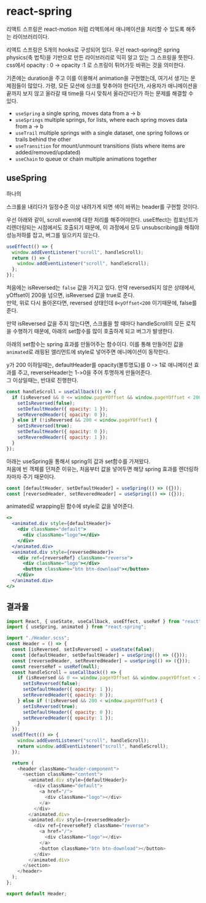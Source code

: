 # react-spring

리액트 스프링은 react-motion 처럼 리액트에서 애니메이션을 처리할 수 있도록 해주는 라이브러리이다.

리액트 스프링은 5개의 hooks로 구성되어 있다.
우선 react-spring은 spring physics(축 법칙)을 기반으로 만든 라이브러리로 익히 알고 있는 그 스프링을 뜻한다.
css에서 opacity : 0 -> opacity :1 로 스프링이 튀어가듯 바뀌는 것을 의미한다.

기존에는 duration을 주고 이를 이용해서 animation을 구현했는데, 여기서 생기는 문제점들이 많았다. 가령, 모든 모션에 싱크를 맞추어야 한다던가, 사용자가 애니메이션을 끝까지 보지 않고 올라갈 때 time을 다시 맞춰서 올라간다던가 하는 문제를 해결할 수 있다.

- `useSpring` a single spring, moves data from a -> b
- `useSprings` multiple springs, for lists, where each spring moves data from a -> b
- `useTrail` multiple springs with a single dataset, one spring follows or trails behind the other
- `useTransition` for mount/unmount transitions (lists where items are added/removed/updated)
- `useChain` to queue or chain multiple animations together

## useSpring

하나의

스크롤을 내리다가 일정수준 이상 내려가게 되면 색이 바뀌는 header를 구현할 것이다.

우선 아래와 같이, scroll event에 대한 처리를 해주어야한다.
useEffect는 컴포넌트가 리렌더링되는 시점에서도 호출되기 때문에, 이 과정에서 모두 unsubscribing을 해줘야 성능저하를 잡고, 버그를 일으키지 않는다.

```js
useEffect(() => {
  window.addEventListener("scroll", handleScroll);
  return () => {
    window.addEventListener("scroll", handleScroll);
  };
});
```

처음에는 isReversed는 `false` 값을 가지고 있다. 만약 reversed되지 않은 상태에서, yOffset이 200을 넘으면,
isReversed 값을 true로 준다.  
만약, 위로 다시 돌아온다면, reversed 상태인데 `0<yOffset<200` 이기때문에, false를 준다.

만약 isReversed 값을 주지 않는다면, 스크롤을 할 때마다 handleScroll의 모든 로직을 수행하기 때문에, 아래의 set함수를 많이 호출하게 되고 버그가 발생한다.

아래의 set함수는 spring 효과를 만들어주는 함수이다.
이를 통해 만들어진 값을 `animated`로 래핑된 엘리먼트에 style로 넣어주면 애니메이션이 동작한다.

y가 200 이하일때는, defaultHeader를 opacity(불투명도)를 0 -> 1로 애니메이션 효과를 주고, reverseHeader는 1->0을 주어 투명하게 만들어준다.  
그 이상일때는, 반대로 진행한다.

```js
const handleScroll = useCallback(() => {
  if (isReversed && 0 <= window.pageYOffset && window.pageYOffset < 200) {
    setIsReversed(false);
    setDefaultHeader({ opacity: 1 });
    setReveredHeader({ opacity: 0 });
  } else if (!isReversed && 200 < window.pageYOffset) {
    setIsReversed(true);
    setDefaultHeader({ opacity: 0 });
    setReveredHeader({ opacity: 1 });
  }
});
```

아래는 useSpring을 통해서 spring의 값과 set함수를 가져왔다.  
처음에 빈 객체를 던져준 이유는, 처음부터 값을 넣어두면 해당 spring 효과를 렌더링하자마자 주기 때문이다.

```js
const [defaultHeader, setDefaultHeader] = useSpring(() => ({}));
const [reversedHeader, setReveredHeader] = useSpring(() => ({}));
```

animated로 wrapping된 함수에 style로 값을 넣어준다.

```jsx
<>
  <animated.div style={defaultHeader}>
    <div className="default">
      <div className="logo"></div>
    </div>
  </animated.div>
  <animated.div style={reversedHeader}>
    <div ref={reverseRef} className="reverse">
      <div className="logo"></div>
      <button className="btn btn-download"></button>
    </div>
  </animated.div>
</>
```

## 결과물

```js
import React, { useState, useCallback, useEffect, useRef } from "react";
import { useSpring, animated } from "react-spring";

import "./Header.scss";
const Header = () => {
  const [isReversed, setIsReversed] = useState(false);
  const [defaultHeader, setDefaultHeader] = useSpring(() => ({}));
  const [reversedHeader, setReveredHeader] = useSpring(() => ({}));
  const reverseRef = useRef(null);
  const handleScroll = useCallback(() => {
    if (isReversed && 0 <= window.pageYOffset && window.pageYOffset < 200) {
      setIsReversed(false);
      setDefaultHeader({ opacity: 1 });
      setReveredHeader({ opacity: 0 });
    } else if (!isReversed && 200 < window.pageYOffset) {
      setIsReversed(true);
      setDefaultHeader({ opacity: 0 });
      setReveredHeader({ opacity: 1 });
    }
  });
  useEffect(() => {
    window.addEventListener("scroll", handleScroll);
    return window.addEventListener("scroll", handleScroll);
  });

  return (
    <header className="header-component">
      <section className="content">
        <animated.div style={defaultHeader}>
          <div className="default">
            <a href="/">
              <div className="logo"></div>
            </a>
          </div>
        </animated.div>
        <animated.div style={reversedHeader}>
          <div ref={reverseRef} className="reverse">
            <a href="/">
              <div className="logo"></div>
            </a>
            <button className="btn btn-download"></button>
          </div>
        </animated.div>
      </section>
    </header>
  );
};

export default Header;
```
